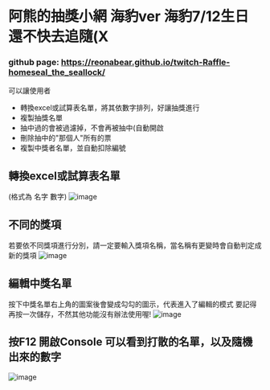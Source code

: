 
# 阿熊的抽獎小網 海豹ver   海豹7/12生日 還不快去追隨(X

### github page:  https://reonabear.github.io/twitch-Raffle-homeseal_the_seallock/
可以讓使用者  
- 轉換excel或試算表名單，將其依數字排列，好讓抽獎進行
- 複製抽獎名單
- 抽中過的會被過濾掉，不會再被抽中(自動開啟
- 刪除抽中的"那個人"所有的票
- 複製中獎者名單，並自動扣除編號

## 轉換excel或試算表名單 
(格式為 名字 數字)
![image](https://user-images.githubusercontent.com/89585478/175459145-32d5172d-f790-40a6-a102-ea23317ec736.png)

## 不同的獎項
若要依不同獎項進行分別，請一定要輸入獎項名稱，當名稱有更變時會自動判定成新的獎項
![image](https://user-images.githubusercontent.com/89585478/175459199-179398bb-41bf-49ca-ac86-97c3fa2190c9.png)

## 編輯中獎名單
按下中獎名單右上角的圖案後會變成勾勾的圖示，代表進入了編輯的模式
要記得再按一次儲存，不然其他功能沒有辦法使用喔!
![image](https://user-images.githubusercontent.com/89585478/175461158-853b4a90-2d72-44ce-b5ca-3b5e66b163ed.png)

## 按F12 開啟Console 可以看到打散的名單，以及隨機出來的數字
![image](https://user-images.githubusercontent.com/89585478/175459466-c205e887-91cc-4348-9042-54b76d5a2b31.png)
